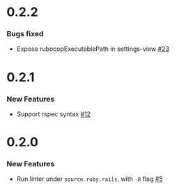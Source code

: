 # 0.2.2

### Bugs fixed

* Expose rubocopExecutablePath in settings-view [#23](https://github.com/AtomLinter/linter-rubocop/issues/23)

# 0.2.1

### New Features

* Support rspec syntax [#12](https://github.com/AtomLinter/linter-rubocop/pull/12)

# 0.2.0

### New Features

* Run linter under `source.ruby.rails`, with `-R` flag [#5](https://github.com/AtomLinter/linter-rubocop/issues/5)
